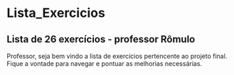 # Lista_Exercicios
## Lista de 26 exercícios - professor Rômulo

Professor, seja bem vindo a lista de exercícios pertencente ao projeto final.
Fique a vontade para navegar e pontuar as melhorias necessárias.

